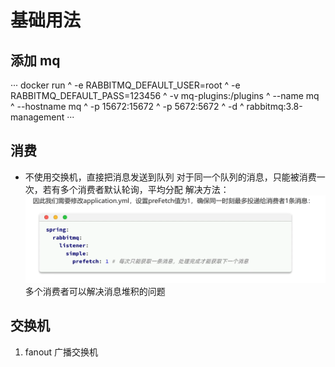 # 基础用法

## 添加 mq

···
docker run ^
-e RABBITMQ_DEFAULT_USER=root ^
-e RABBITMQ_DEFAULT_PASS=123456 ^
-v mq-plugins:/plugins ^
--name mq ^
--hostname mq ^
-p 15672:15672 ^
-p 5672:5672 ^
-d ^
rabbitmq:3.8-management
···

## 消费

- 不使用交换机，直接把消息发送到队列
  对于同一个队列的消息，只能被消费一次，若有多个消费者默认轮询，平均分配
  解决方法：
  ![](img/2025-09-23-20-51-03.png)
  多个消费者可以解决消息堆积的问题

## 交换机

1. fanout 广播交换机
